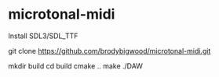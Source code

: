 # microtonal-midi


Install SDL3/SDL_TTF

git clone https://github.com/brodybigwood/microtonal-midi.git

mkdir build 
cd build
cmake ..
make
./DAW
